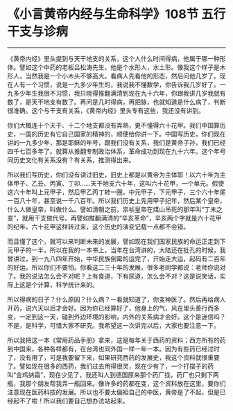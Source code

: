 # 《小言黄帝内经与生命科学》108节 五行干支与诊病

------

《黄帝内经》里头提到与天干地支的关系，这个人什么时间得病，他属于哪一种形体。譬如这个中药的老板吕松涛先生，他是个水形人，水土形。像我这个样子是木形人，当然我是一个小木头不够高大。看病人先看他的形态，然后问他几岁了。现在人有一个习惯，说是一九多少年生的，我说我不懂数学，你告诉我几岁好了。一九多少年生我很不习惯，我只晓得推翻满清到现在九十六年，你跟我讲几岁我就有数了，是天干地支有数了。再问是几时得病，再把脉，也就知道是什么病了，判断很准确。这个与干支有关系，《黄帝内经》里头专有这些，我还没有讲到。

你们大概连十个天干、十二个地支都没有弄熟，更不懂得六十花甲。我们中国算历史，一国的历史有它自己国家的精神的，顺便给你讲一下。中国写历史，你们现在讲的一九多少年，那是耶稣的年号，跟我们没有关系，我们是黄帝子孙，我们已经四千七百多年了。就算从推翻专制政治体系，革命成功到现在九十六年。这个年号同历史文化有关系没有？有关系，推测得出来。

所以我们写历史，你们没有读过旧史，旧史上都是以黄帝为主体耶！以六十年为主体甲子、乙丑、丙寅、丁卯……天干地支六十年，这叫六十花甲，一个单元。假使这六十年叫上元甲子，然后甲乙丙丁转一圈，中元甲子，下元甲子，三个六十年尾一百八十年，甚至说一千八百年。所以我们历史上先用甲子纪年，然后某个皇帝，什么人做皇帝，叫做什么。譬如清朝之前，崇祯皇帝在煤山吊死的那年叫“丁未之变”，就用干支做代号。再譬如推翻满清的“辛亥革命”，辛亥两个字就是六十花甲的纪年。六十花甲这样转过来，这个历史的演变记载一点都不会错。

而且懂了这个，就可以来判断未来的发展，譬如现在我们国家民族的命运正走到下元甲子的一半，所以在我的一本书上，当年在台湾讲的，大陆还在批孔的时候，我曾讲过，到一九八四年开始，中华民族倒霉的运完了，开始走大运，起码有二百年的好运，所以你们不要怕。你看这二三十年的发展，很多老同学都说：老师你说对了。我的说法怎么会不对呢？上有食道，下有尿道，怎么会不对？这是说笑话，实际上这是个计算，科学统计来的。

所以得病的日子？什么原因？什么病？一看就知道了，你变神医了。然后再给病人开药，说六天以后才会好。因为你已经算好了，他身上的气，风在里头善行而多变，一定到这一天，碰到外边环境的影响，内外的关系病才会好。这个是迷信吗？不是，是科学，可惜大家不研究。我希望这一次讲完以后，大家也要注意一下。

所以我把这一本《常用药品手册》拿来，这是每年关于西药的资料；西方所有的药到中国来，各种各样都有，在台湾也同外国一样一年一本。因为有些药已经过时了，没有用了，可是我要留下来，如果研究西药的发展史，我这个资料就很重要了。譬如现在很多的西药，我们过去用得很灵，现在少有了，一个打摆子的药叫“金鸡纳霜”，现在少见了，我还叫人到德国原来那个药厂找，药厂也只剩下两瓶，我那个朋友帮我弄一瓶回来。像许多的药都在变，这个资料放在这里，要你们注意现在医药科技的发展。所以也不要太偏袒自己的中医，黄帝是了不起，但是已经起不了啦！所以我们要自己想办法站起来。